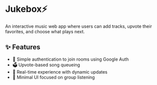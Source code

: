 # Jukebox⚡
An interactive music web app where users can add tracks, upvote their favorites, and choose what plays next. 

## ✨ Features

- 🔐 Simple authentication to join rooms using Google Auth
- 🗳️ Upvote-based song queueing
- 📡 Real-time experience with dynamic updates
- 🧠 Minimal UI focused on group listening



